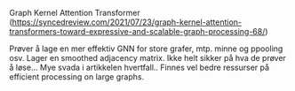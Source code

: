 Graph Kernel Attention Transformer (https://syncedreview.com/2021/07/23/graph-kernel-attention-transformers-toward-expressive-and-scalable-graph-processing-68/) 

Prøver å lage en mer effektiv GNN for store grafer, mtp. minne og ppooling osv. Lager en smoothed adjacency matrix. Ikke helt sikker på hva de prøver å løse... Mye svada i artikkelen hvertfall.. Finnes vel bedre ressurser på efficient processing on large graphs.
